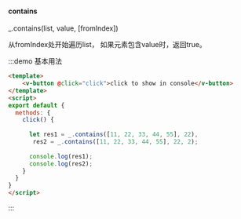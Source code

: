 #### contains

_.contains(list, value, [fromIndex])

从fromIndex处开始遍历list， 如果元素包含value时，返回true。

:::demo 基本用法
```html
<template>
    <v-button @click="click">click to show in console</v-button>
</template>
<script>
export default {
  methods: {
    click() {
      
      let res1 = _.contains([11, 22, 33, 44, 55], 22),
       res2 = _.contains([11, 22, 33, 44, 55], 22, 2);
      
      console.log(res1);
      console.log(res2);
    }
  }
}
</script>
```
:::
